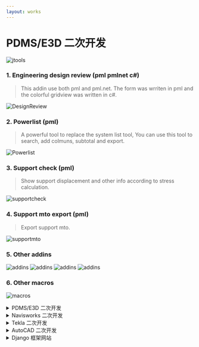 ```yaml
---
layout: works
---
```


# PDMS/E3D 二次开发

![jtools](/media/pdms-jtools.png)

### 1. Engineering design review (pml pmlnet c#)
> This addin use both pml and pml.net. The form was wrriten in pml and the colorful gridview was written in c#.

![DesignReview](/media/pdms-design_review.png)



### 2. Powerlist (pml)

> A powerful tool to replace the system list tool, You can use this tool to search, add colmuns, subtotal and export.

![Powerlist](/media/pdms-powerlist.png)


### 3. Support check (pml)

> Show support displacement and other info according to stress calculation.

![supportcheck](/media/pdms-supportcheck.png)

### 4. Support mto export (pml)

> Export support mto.

![supportmto](/media/pdms-support_mto.png)

### 5. Other addins

![addins](/media/pdms-isodraft.png)
![addins](/media/pdms-isorevision.png)
![addins](/media/pdms-history.png)
![addins](/media/pdms-quicksection.png)

### 6. Other macros

![macros](/media/pdms-macros.png)

<details>
    <summary>PDMS/E3D 二次开发</summary>
    <div class="image"><img src="/media/pdms-jtools.png" alt=""></div>

    <h3>1. Engineering design review (pml pmlnet c#)</h3>
    <div class="image"><img src="/media/pdms-design_review.png" alt=""></div>

    <h3>2. Powerlist (pml)</h3>
    <div class="image"><img src="/media/pdms-powerlist.png" alt=""></div>

</details>

<details>
    <summary>Navisworks 二次开发</summary>
    <div class="image"><img src="/media/pdms-isorevision.png" alt=""></div>
</details>

<details>
    <summary>Tekla 二次开发</summary>
    <div class="image"><img src="/media/pdms-isorevision.png" alt=""></div>
</details>

<details>
    <summary>AutoCAD 二次开发</summary>
    <div class="image"><img src="/media/pdms-isorevision.png" alt=""></div>
</details>

<details>
    <summary>Django 框架网站</summary>
    <div class="image"><img src="/media/pdms-isorevision.png" alt=""></div>
</details>
